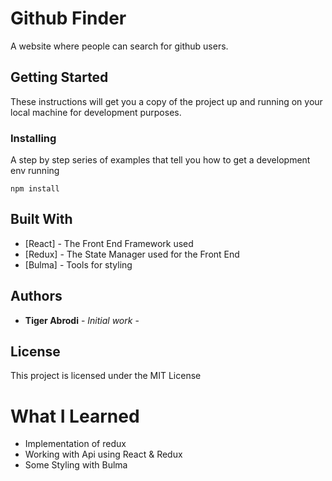 # Github Finder

A website where people can search for github users.

## Getting Started

These instructions will get you a copy of the project up and running on your local machine for development purposes.

### Installing

A step by step series of examples that tell you how to get a development env running

```
npm install
```
## Built With

* [React] - The Front End Framework used
* [Redux] - The State Manager used for the Front End
* [Bulma] - Tools for styling


## Authors

* **Tiger Abrodi** - *Initial work* - 

## License

This project is licensed under the MIT License 

# What I Learned 
- Implementation of redux
- Working with Api using React & Redux
- Some Styling with Bulma
